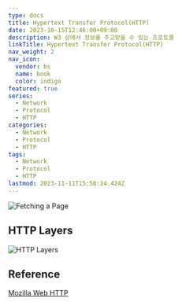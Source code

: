 ```yaml
---
type: docs
title: Hypertext Transfer Protocol(HTTP)
date: 2023-10-15T12:46:00+09:00
description: W3 상에서 정보를 주고받을 수 있는 프로토콜
linkTitle: Hypertext Transfer Protocol(HTTP)
nav_weight: 2
nav_icon:
  vendor: bs
  name: book
  color: indigo
featured: true
series:
  - Network
  - Protocol
  - HTTP
categories:
  - Network
  - Protocol
  - HTTP
tags:
  - Network
  - Protocol
  - HTTP
lastmod: 2023-11-11T15:58:24.424Z
---
```


![Fetching a Page](/notes/fetching_a_page.png#center)

## HTTP Layers

![HTTP Layers](/notes/http-layers.png#center)

## Reference

[Mozilla Web HTTP](https://developer.mozilla.org/ko/docs/Web/HTTP)
